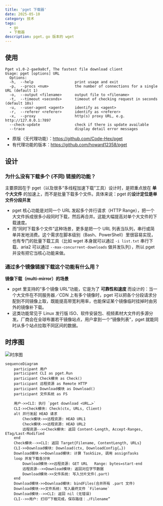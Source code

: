 ```yaml
---
title: 'pget 下载器'
date: 2025-05-10
category: 技术
tags:
  - go
  - 下载器
description: pget，go 版本的 wget
---
```


## 使用

```shell
Pget v1.0-2-gae9a8cf, The fastest file download client
Usage: pget [options] URL
  Options:
  -h,  --help                   print usage and exit
  -p,  --procs <num>            the number of connections for a single URL (default 1)
  -o,  --output <filename>      output file to <filename>
  -t,  --timeout <seconds>      timeout of checking request in seconds (default 10s)
  -u,  --user-agent <agent>     identify as <agent>
  -r,  --referer <referer>      identify as <referer>
  -x,  --proxy                  http(s) proxy URL, e.g. http://127.0.0.1:7897
  --check-update                check if there is update available
  --trace                       display detail error messages
```

- 原版（无代理功能）：https://github.com/Code-Hex/pget
- 有代理功能的版本：https://github.com/howard12358/pget

## 设计

### 为什么没有下载多个 (不同) 链接的功能？

主要原因在于 pget（以及很多“多线程加速下载”工具）设计时，是把重点放在 **单个大文件** 的加速上，而不是批量下载多个文件。具体来说：pget 的**设计定位是单文件分段并发**

- pget 核心功能是对同一个 URL 发起多个并行请求（HTTP Range），把一个大文件拆成很多小段同时下载，然后再合并。这能大幅提高对单个大文件的下载速度。
- 而“同时下载多个文件”这种场景，更多是把一个 URL 列表当队列，串行或简单并发地消费。这个需求在脚本级别（Bash、PowerShell）里很容易实现，也有专门的批量下载工具（比如 wget 本身就可以通过 `-i list.txt` 串行下载、aria2 可以通过 `--max-concurrent-downloads` 做并发队列），所以 pget 并没有把它当核心功能来做。

### 通过多个镜像链接下载这个功能有什么用？

**镜像下载（multi‑mirror）的场景**

- pget 里支持的“多个镜像 URL”功能，它是为了 **可靠性和速度** 而设计的：当一个大文件在不同服务器／CDN 上有多个镜像时，pget 可以把各个分段请求分配到不同镜像上取，既能提高带宽利用率，也能保证某个镜像临时挂掉时由另外的镜像补下载。
- 这类功能常见于 Linux 发行版 ISO、软件安装包、视频素材大文件的多源分发。厂商会在全球布置若干镜像站点，用户拿到一个“镜像列表”，pget 就能同时从多个站点拉取不同区间的数据。

## 时序图

![时序图](/img/pget时序图.png)

```mermaid
sequenceDiagram
    participant 用户
    participant CLI as pget.Run
    participant Check模块 as Check()
    participant 远程资源 as Remote HTTP
    participant Download模块 as Download()
    participant 文件系统 as FS

    用户->>CLI: 执行 `pget download <URL…>`
    CLI->>Check模块: Check(ctx, URLs, Client)
    alt 并行发起 HEAD 请求
        Check模块->>远程资源: HEAD URL1
        Check模块->>远程资源: HEAD URL2
        远程资源-->>Check模块: 返回 Content-Length, Accept-Ranges, ETag/Last-Modified
    end
    Check模块-->>CLI: 返回 Target{Filename, ContentLength, URLs}
    CLI->>Download模块: Download(ctx, DownloadConfig{…})
    Download模块->>Download模块: 计算 TaskSize, 调用 assignTasks
    loop 并发下载各分块
        Download模块->>远程资源: GET URL   Range: bytes=start-end
        远程资源-->>Download模块: 返回对应字节数据
        Download模块->>文件系统: 写入分片文件(.part)
    end
    Download模块->>Download模块: bindFiles(合并所有 .part 文件)
    Download模块->>文件系统: 写入最终文件 `Filename`
    Download模块-->>CLI: 返回 nil (无错误)
    CLI-->>用户: 打印“下载完成，保存路径：./Filename”
```
